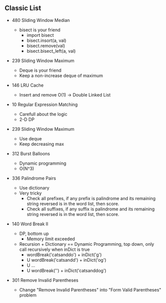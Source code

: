 ## Classic List

  - 480 Sliding Window Median
    - bisect is your friend
      - import bisect
      - bisect.insort(a, val)
      - bisect.remove(val)
      - bisect.bisect_left(a, val)

  - 239 Sliding Window Maximum
    - Deque is your friend
    - Keep a non-increase deque of maximum

  - 146 LRU Cache
    - Insert and remove O(1) -> Double Linked List

  - 10 Regular Expression Matching
    - Carefull about the logic
    - 2-D DP

  - 239 Sliding Window Maximum
    - Use deque
    - Keep decreasing max

  - 312 Burst Balloons
    - Dynamic programming
    - O(N^3)

  - 336 Palindrome Pairs
    - Use dictionary
    - Very tricky
      - Check all prefixes, if any prefix is palindrome and its remaining string reversed is in the word list, then score.
      - Check all suffixes, if any suffix is palindrome and its remaining string reversed is in the word list, then score.

  - 140 Word Break II
    - DP, bottom up
      - Memory limit exceeded
    - Recursion + Dictionary == Dynamic Programming, top down, only call recursively when inDict is true
      - wordBreak('catsanddo') + inDict('g')
      - U wordBreak('catsandd') + inDict('og')
      - U ...
      - U wordBreak('') + inDict('catsanddog')

  - 301 Remove Invalid Parentheses
    - Change "Remove Invalid Parentheses" into "Form Valid Parentheses" problem
